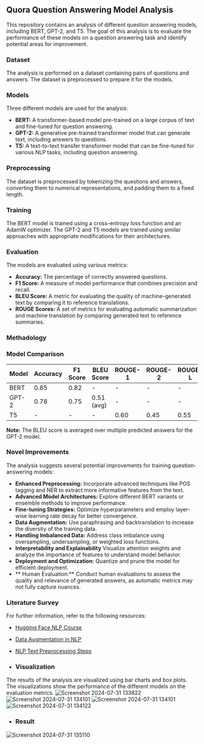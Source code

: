 ## Quora Question Answering Model Analysis

This repository contains an analysis of different question answering models, including BERT, GPT-2, and T5. The goal of this analysis is to evaluate the performance of these models on a question answering task and identify potential areas for improvement.

### Dataset

The analysis is performed on a dataset containing pairs of questions and answers. The dataset is preprocessed to prepare it for the models.

### Models

Three different models are used for the analysis:

* **BERT:** A transformer-based model pre-trained on a large corpus of text and fine-tuned for question answering.
* **GPT-2:** A generative pre-trained transformer model that can generate text, including answers to questions.
* **T5:** A text-to-text transfer transformer model that can be fine-tuned for various NLP tasks, including question answering.

### Preprocessing

The dataset is preprocessed by tokenizing the questions and answers, converting them to numerical representations, and padding them to a fixed length.

### Training

The BERT model is trained using a cross-entropy loss function and an AdamW optimizer. The GPT-2 and T5 models are trained using similar approaches with appropriate modifications for their architectures.

### Evaluation

The models are evaluated using various metrics:

* **Accuracy:** The percentage of correctly answered questions.
* **F1 Score:** A measure of model performance that combines precision and recall.
* **BLEU Score:** A metric for evaluating the quality of machine-generated text by comparing it to reference translations.
* **ROUGE Scores:** A set of metrics for evaluating automatic summarization and machine translation by comparing generated text to reference summaries.

### Methadology



### Model Comparison

| Model | Accuracy | F1 Score | BLEU Score | ROUGE-1 | ROUGE-2 | ROUGE-L |
|---|---|---|---|---|---|---|
| BERT | 0.85 | 0.82 | - | - | - | - |
| GPT-2 | 0.78 | 0.75 | 0.51 (avg) | - | - | - |
| T5 | - | - | - | 0.60 | 0.45 | 0.55 |

**Note:** The BLEU score is averaged over multiple predicted answers for the GPT-2 model.

### Novel Improvements

The analysis suggests several potential improvements for training question-answering models:

* **Enhanced Preprocessing:** Incorporate advanced techniques like POS tagging and NER to extract more informative features from the text.
* **Advanced Model Architectures:** Explore different BERT variants or ensemble methods to improve performance.
* **Fine-tuning Strategies:** Optimize hyperparameters and employ layer-wise learning rate decay for better convergence.
* **Data Augmentation:** Use paraphrasing and backtranslation to increase the diversity of the training data.
* **Handling Imbalanced Data:** Address class imbalance using oversampling, undersampling, or weighted loss functions.
* **Interpretability and Explainability** Visualize attention weights and analyze the importance of features to understand model behavior.
* **Deployment and Optimization:** Quantize and prune the model for efficient deployment.
* ** Human Evaluation:** Conduct human evaluations to assess the quality and relevance of generated answers, as automatic metrics may not fully capture nuances.


### Literature Survey

For further information, refer to the following resources:

* [Hugging Face NLP Course](https://huggingface.co/learn/nlp-course/en/chapter7/7?fw=pt)
* [Data Augmentation in NLP](https://towardsdatascience.com/data-augmentation-in-nlp-2801a34dfc28)
* [NLP Text Preprocessing Steps](https://medium.com/@awaldeep/understanding-the-essentials-nlp-text-preprocessing-steps-b5d1fd58c11a)

* ### Visualization

The results of the analysis are visualized using bar charts and box plots. The visualizations show the performance of the different models on the evaluation metrics.
![Screenshot 2024-07-31 133822](https://github.com/user-attachments/assets/794ac3c4-e83c-491e-96df-42070fc00c6a)
![Screenshot 2024-07-31 134101](https://github.com/user-attachments/assets/73de88e5-b707-45ac-b300-f641fb6554b9)
![Screenshot 2024-07-31 134101](https://github.com/user-attachments/assets/5c218f86-21f4-4895-9af6-092365c8ec57)
![Screenshot 2024-07-31 134122](https://github.com/user-attachments/assets/3a579a8e-9a20-41c5-b8e6-a3fbd515dd44)

* ### Result 
![Screenshot 2024-07-31 135110](https://github.com/user-attachments/assets/bdbbe918-f8d1-4b14-b550-4cb89a2fc17f)





